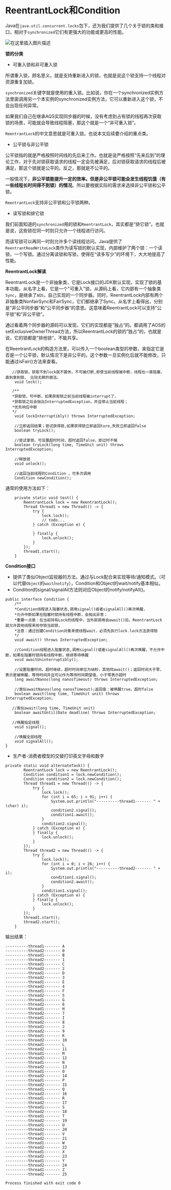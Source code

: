 # ReentrantLock和Condition

Java在`java.util.concurrent.locks`包下，还为我们提供了几个关于锁的类和接口，相对于`synchronized`它们有更强大的功能或更高的性能。 

![&#x5728;&#x8FD9;&#x91CC;&#x63D2;&#x5165;&#x56FE;&#x7247;&#x63CF;&#x8FF0;](https://img-blog.csdnimg.cn/20200319152940625.png?x-oss-process=image/watermark,type_ZmFuZ3poZW5naGVpdGk,shadow_10,text_aHR0cHM6Ly9ibG9nLmNzZG4ubmV0L3dhbmdjaGVuZ21pbmcx,size_16,color_FFFFFF,t_70)

**锁的分类**

* 可重入锁和非可重入锁

所谓重入锁，顾名思义。就是支持重新进入的锁，也就是说这个锁支持一个线程对资源重复加锁。

`synchronized`关键字就是使用的重入锁。比如说，你在一个synchronized实例方法里面调用另一个本实例的synchronized实例方法，它可以重新进入这个锁，不会出现任何异常。

如果我们自己在继承AQS实现同步器的时候，没有考虑到占有锁的线程再次获取锁的场景，可能就会导致线程阻塞，那这个就是一个“非可重入锁”。

`ReentrantLock`的中文意思就是可重入锁。也说本文后续要介绍的重点类。

* 公平锁与非公平锁

公平锁指的就是严格按照时间线的先后来工作。也就是说严格按照“先来后到”的理论工作，对于先对锁获取请求的线程一定会先被满足，后对锁获取请求的线程后被满足，那这个锁就是公平的。反之，那就是不公平的。

一般情况下，**非公平锁能提升一定的效率。但是非公平锁可能会发生线程饥饿（有一些线程长时间得不到锁）的情况**。所以要根据实际的需求来选择非公平锁和公平锁。

`ReentrantLock`支持非公平锁和公平锁两种。

* 读写锁和排它锁

我们前面知道的`synchronized`用的锁和`ReentrantLock`，其实都是“排它锁”。也就是说，这些锁在同一时刻只允许一个线程进行访问。

而读写锁可以再同一时刻允许多个读线程访问。Java提供了`ReentrantReadWriteLock`类作为读写锁的默认实现，内部维护了两个锁：一个读锁，一个写锁。通过分离读锁和写锁，使得在“读多写少”的环境下，大大地提高了性能。

**ReentrantLock解读**

ReentrantLock是一个非抽象类，它是Lock接口的JDK默认实现，实现了锁的基本功能。从名字上看，它是一个"可重入"锁，从源码上看，它内部有一个抽象类`Sync`，是继承了`AQS`，自己实现的一个同步器。同时，ReentrantLock内部有两个非抽象类NonfairSync和FairSync，它们都继承了Sync。从名字上看得出，分别是”非公平同步器“和”公平同步器“的意思。这意味着ReentrantLock可以支持”公平锁“和”非公平锁“。

通过看着两个同步器的源码可以发现，它们的实现都是”独占“的。都调用了AOS的setExclusiveOwnerThread方法，所以ReentrantLock的锁的”独占“的，也就是说，它的锁都是”排他锁“，不能共享。

在ReentrantLock的构造方法里，可以传入一个boolean类型的参数，来指定它是否是一个公平锁，默认情况下是非公平的。这个参数一旦实例化后就不能修改，只能通过isFair\(\)方法来查看。

```text
   //获取锁，获取不到lock就不罢休，不可被打断,即使当前线程被中断，线程也一直阻塞，直到拿到锁， 比较无赖的做法。
    void lock();

   /**
   *获取锁，可中断，如果获取锁之前当前线程被interrupt了，
   *获取锁之后会抛出InterruptedException，并且停止当前线程；
   *优先响应中断
   */
    void lockInterruptibly() throws InterruptedException;

    //立即返回结果；尝试获得锁,如果获得锁立即返回ture,失败立即返回false
    boolean tryLock();

    //尝试拿锁，可设置超时时间，超时返回false，即过时不候
    boolean tryLock(long time, TimeUnit unit) throws InterruptedException;

    //释放锁
    void unlock();

    //返回当前线程的Condition ，可多次调用
    Condition newCondition();
```

通常的使用方法如下：

```text
    private static void test() {
        ReentrantLock lock = new ReentrantLock();
        Thread thread1 = new Thread(() -> {
            try {
                lock.lock();
                // todo...
            } catch (Exception e) {

            } finally {
                lock.unlock();
            }
        });
        thread1.start();
    }
```

**Condition接口**

* 提供了类似Object监视器的方法，通过与Lock配合来实现等待/通知模式。（可以代替`Object`的`wait`/`notify`），Condition和Object的wait/notify基本相似。
* Condition的signal/signalAll方法则对应Object的notify/notifyAll\(\)。

```text
public interface Condition {
    /**
    *Condition线程进入阻塞状态,调用signal()或者signalAll()再次唤醒，
    *允许中断如果在阻塞时锁持有线程中断，会抛出异常；
    *重要一点是：在当前持有Lock的线程中，当外部调用会await()后，ReentrantLock就允许其他线程来抢夺锁当前锁，
    *注意：通过创建Condition对象来使线程wait，必须先执行lock.lock方法获得锁
    */
    void await() throws InterruptedException;

    //Condition线程进入阻塞状态,调用signal()或者signalAll()再次唤醒，不允许中断，如果在阻塞时锁持有线程中断，继续等待唤醒
    void awaitUninterruptibly();

    //设置阻塞时间，超时继续，超时时间单位为纳秒，其他同await()；返回时间大于零，表示是被唤醒，等待时间并且可以作为等待时间期望值，小于零表示超时
    long awaitNanos(long nanosTimeout) throws InterruptedException;

    //类似awaitNanos(long nanosTimeout);返回值：被唤醒true，超时false
    boolean await(long time, TimeUnit unit) throws InterruptedException;

   //类似await(long time, TimeUnit unit) 
    boolean awaitUntil(Date deadline) throws InterruptedException;

   //唤醒指定线程
    void signal();

    //唤醒全部线程
    void signalAll();
}
```

* 生产者-消费者模型的交替打印英文字母和数字

```text
private static void alternateTask() {
        ReentrantLock lock = new ReentrantLock();
        Condition condition1 = lock.newCondition();
        Condition condition2 = lock.newCondition();
        Thread thread1 = new Thread(() -> {
            try {
                lock.lock();
                for (int i = 65; i < 91; i++) {
                    System.out.println("----------thread1------- " + (char) i);
                    condition2.signal();
                    condition1.await();
                }
                condition2.signal();
            } catch (Exception e) {
            } finally {
                lock.unlock();
            }
        });
        Thread thread2 = new Thread(() -> {
            try {
                lock.lock();
                for (int i = 0; i < 26; i++) {
                    System.out.println("----------thread2------- " + i);
                    condition1.signal();
                    condition2.await();
                }
                condition1.signal();
            } catch (Exception e) {
            } finally {
                lock.unlock();
            }
        });
        thread1.start();
        thread2.start();
    }
```

输出结果：

```text
----------thread1------- A
----------thread2------- 0
----------thread1------- B
----------thread2------- 1
----------thread1------- C
----------thread2------- 2
----------thread1------- D
----------thread2------- 3
----------thread1------- E
----------thread2------- 4
----------thread1------- F
----------thread2------- 5
----------thread1------- G
----------thread2------- 6
----------thread1------- H
----------thread2------- 7
----------thread1------- I
----------thread2------- 8
----------thread1------- J
----------thread2------- 9
----------thread1------- K
----------thread2------- 10
----------thread1------- L
----------thread2------- 11
----------thread1------- M
----------thread2------- 12
----------thread1------- N
----------thread2------- 13
----------thread1------- O
----------thread2------- 14
----------thread1------- P
----------thread2------- 15
----------thread1------- Q
----------thread2------- 16
----------thread1------- R
----------thread2------- 17
----------thread1------- S
----------thread2------- 18
----------thread1------- T
----------thread2------- 19
----------thread1------- U
----------thread2------- 20
----------thread1------- V
----------thread2------- 21
----------thread1------- W
----------thread2------- 22
----------thread1------- X
----------thread2------- 23
----------thread1------- Y
----------thread2------- 24
----------thread1------- Z
----------thread2------- 25

Process finished with exit code 0
```

